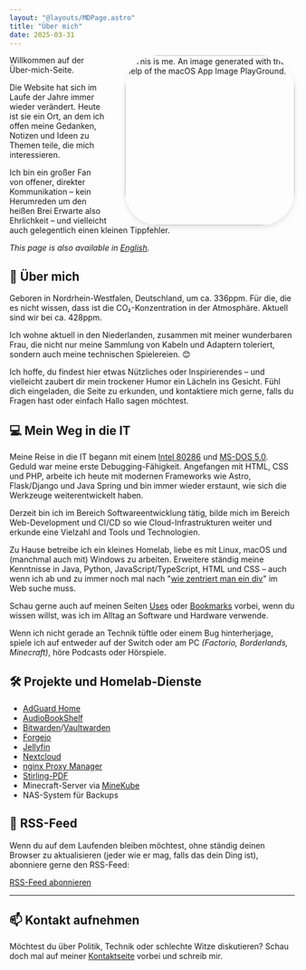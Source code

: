 ```yaml
---
layout: "@layouts/MDPage.astro"
title: "Über mich"
date: 2025-03-31
---
```


<div class="profile-section">
  <div class="profile-content">
      <img src="/images/about-me-aipg.jpg" alt="This is me. An image generated with the help of the macOS App Image PlayGround." class="rounded-image" title="This is me. An image generated with the help of the macOS App Image PlayGround.">
</div>

<style>
.profile-section {
  position: relative;
}

.profile-content {
  float: right;
  margin: 0 0 0 2rem;
}

.rounded-image {
  margin-top:0;
  border-radius: 20%;
  border: 1px solid var(--color-zinc-200);
  box-shadow: 0 4px 8px rgba(0, 0, 0, 0.1);
  width: 300px;
  height: auto;
  transition: transform 0.3s ease, box-shadow 0.3s ease;
}

.rounded-image:hover {
  transform: scale(1.05);
  box-shadow: 0 6px 12px rgba(0, 0, 0, 0.15);
  border-color: #8a8a8a;
}
</style>

Willkommen auf der Über-mich-Seite.

Die Website hat sich im Laufe der Jahre immer wieder verändert.
Heute ist sie ein Ort,
an dem ich offen meine Gedanken, Notizen und Ideen zu Themen teile, die mich interessieren.

Ich bin ein großer Fan von offener, direkter Kommunikation
– kein Herumreden um den heißen Brei Erwarte also Ehrlichkeit
– und vielleicht auch gelegentlich einen kleinen Tippfehler.

_This page is also available in [English](/en/about/)._

## 👋 Über mich

Geboren in Nordrhein-Westfalen, Deutschland,
um ca. 336ppm.
Für die, die es nicht wissen, dass ist die CO₂-Konzentration in der Atmosphäre.
Aktuell sind wir bei ca. 428ppm.

Ich wohne aktuell in den Niederlanden,
zusammen mit meiner wunderbaren Frau,
die nicht nur meine Sammlung von Kabeln und Adaptern toleriert,
sondern auch meine technischen Spielereien. 😊

Ich hoffe, du findest hier etwas Nützliches oder Inspirierendes
– und vielleicht zaubert dir mein trockener Humor ein Lächeln ins Gesicht.
Fühl dich eingeladen, die Seite zu erkunden,
und kontaktiere mich gerne, falls du Fragen hast oder einfach Hallo sagen möchtest.

## 💻 Mein Weg in die IT

Meine Reise in die IT begann mit einem [Intel 80286](https://de.wikipedia.org/wiki/Intel_80286)
und [MS-DOS 5.0](https://de.wikipedia.org/wiki/MS-DOS).
Geduld war meine erste Debugging-Fähigkeit.
Angefangen mit HTML, CSS und PHP,
arbeite ich heute mit modernen Frameworks wie Astro, Flask/Django und Java Spring
und bin immer wieder erstaunt, wie sich die Werkzeuge weiterentwickelt haben.

Derzeit bin ich im Bereich Softwareentwicklung tätig,
bilde mich im Bereich Web-Development und CI/CD so wie Cloud-Infrastrukturen weiter
und erkunde eine Vielzahl and Tools und Technologien.

Zu Hause betreibe ich ein kleines Homelab,
liebe es mit Linux, macOS und (manchmal auch mit) Windows zu arbeiten.
Erweitere ständig meine Kenntnisse in Java, Python, JavaScript/TypeScript, HTML und CSS
– auch wenn ich ab und zu immer noch mal nach "[wie zentriert man ein div](https://www.yout-ube.com/watch?v=kphds-1V9o8)" im Web suche muss.

Schau gerne auch auf meinen Seiten [Uses](/uses) oder [Bookmarks](/bookmarks) vorbei,
wenn du wissen willst, was ich im Alltag an Software und Hardware verwende.

Wenn ich nicht gerade an Technik tüftle oder einem Bug hinterherjage,
spiele ich auf entweder auf der Switch oder am PC _(Factorio, Borderlands, Minecraft)_,
höre Podcasts oder Hörspiele.

## 🛠️ Projekte und Homelab-Dienste

- [AdGuard Home](https://adguard.com/de/adguard-home/overview.html)
- [AudioBookShelf](https://www.audiobookshelf.org/)
- [Bitwarden](https://bitwarden.com/de)/[Vaultwarden](https://github.com/dani-garcia/vaultwarden)
- [Forgejo](https://forgejo.org/)
- [Jellyfin](https://jellyfin.org/)
- [Nextcloud](https://nextcloud.com/de/)
- [nginx Proxy Manager](https://nginxproxymanager.com/)
- [Stirling-PDF](https://github.com/Stirling-Tools/Stirling-PDF)
- Minecraft-Server via [MineKube](https://connect.minekube.com/)
- NAS-System für Backups

## 📰 RSS-Feed

Wenn du auf dem Laufenden bleiben möchtest, ohne ständig deinen Browser zu aktualisieren
(jeder wie er mag, falls das dein Ding ist), abonniere gerne den RSS-Feed:

[RSS-Feed abonnieren](/rss.xml)

---

## 📫 Kontakt aufnehmen

Möchtest du über Politik, Technik oder schlechte Witze diskutieren? Schau doch mal auf meiner [Kontaktseite](/contact) vorbei und schreib mir.
